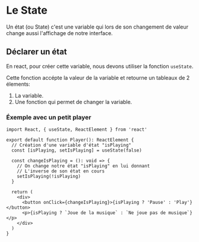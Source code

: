 # Le State

Un état (ou State) c'est une variable qui lors de son changement de valeur change aussi l'affichage de notre interface.

## Déclarer un état

En react, pour créer cette variable, nous devons utiliser la fonction `useState`.

Cette fonction accépte la valeur de la variable et retourne un tableaux de 2 élements:

1. La variable.
2. Une fonction qui permet de changer la variable.

### Éxemple avec un petit player

```tsx
import React, { useState, ReactElement } from 'react'

export default function Player(): ReactElement {
  // Création d'une variable d'état "isPlaying"
  const [isPlaying, setIsPlaying] = useState(false)

  const changeIsPlaying = (): void => {
    // On change notre état "isPlaying" en lui donnant
    // L'inverse de son état en cours
    setIsPlaying(!isPlaying)
  }

  return (
    <div>
      <button onClick={changeIsPlaying}>{isPlaying ? 'Pause' : 'Play'}</button>
      <p>{isPlaying ? `Joue de la musique` : `Ne joue pas de musique`}</p>
    </div>
  )
}
```
